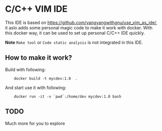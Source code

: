 # C/C++ VIM IDE

This IDE is based on https://github.com/yangyangwithgnu/use_vim_as_ide/,
it aslo adds some personal magic code to make it work with docker.
With this docker way, it can be used to set up personal C/C++ IDE quickly.


**Note** `Make tool` or `Code static analysis` is not integrated in this IDE.

## How to make it work?

Build with following:

```
    docker build -t mycdev:1.0  .
```

And start use it with following:

```
    docker run -it -v `pwd`:/home/dev mycdev:1.0 bash
```

## TODO

Much more for you to explore
